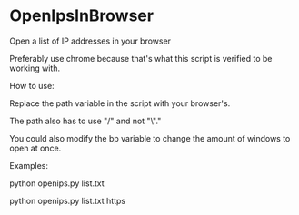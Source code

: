 # OpenIpsInBrowser
Open a list of IP addresses in your browser

Preferably use chrome because that's what this script is verified to be working with.


How to use:

Replace the path variable in the script with your browser's.

The path also has to use \"/\" and not \"\\\"."

You could also modify the bp variable to change the amount of windows to open at once.


Examples:

python openips.py list.txt

python openips.py list.txt https
